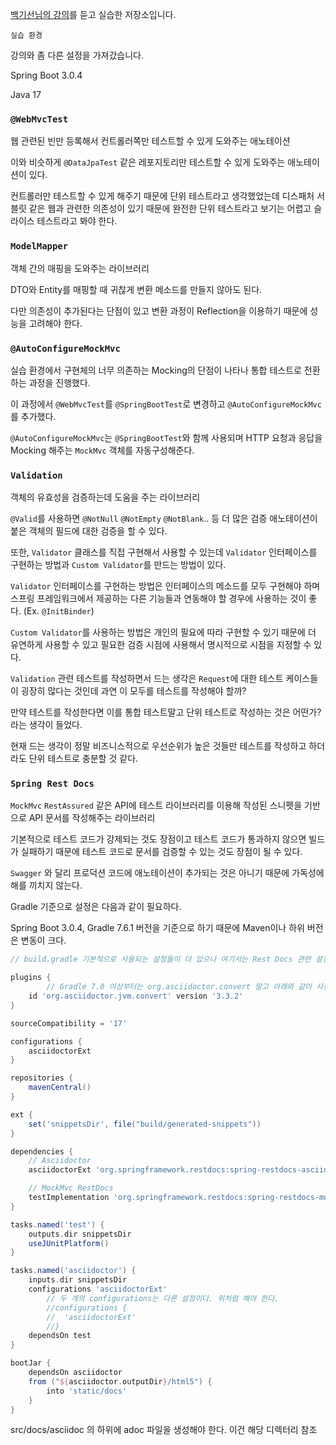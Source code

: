[백기선님의 강의](https://www.inflearn.com/course/spring_rest-api/dashboard)를 듣고 실습한 저장소입니다.

`실습 환경`

강의와 좀 다른 설정을 가져갔습니다.

Spring Boot 3.0.4

Java 17

### `@WebMvcTest`

웹 관련된 빈만 등록해서 컨트롤러쪽만 테스트할 수 있게 도와주는 애노테이션

이와 비슷하게 `@DataJpaTest` 같은 레포지토리만 테스트할 수 있게 도와주는 애노테이션이 있다.

컨트롤러만 테스트할 수 있게 해주기 때문에 단위 테스트라고 생각했었는데 디스패처 서블릿 같은 웹과 관련한 의존성이 있기 때문에 완전한 단위 테스트라고 보기는 어렵고 슬라이스 테스트라고 봐야 한다.

### `ModelMapper`

객체 간의 매핑을 도와주는 라이브러리

DTO와 Entity를 매핑할 때 귀찮게 변환 메소드를 만들지 않아도 된다.

다만 의존성이 추가된다는 단점이 있고 변환 과정이 Reflection을 이용하기 때문에 성능을 고려해야 한다.

### `@AutoConfigureMockMvc`

실습 환경에서 구현체의 너무 의존하는 Mocking의 단점이 나타나 통합 테스트로 전환하는 과정을 진행했다.

이 과정에서 `@WebMvcTest`를 `@SpringBootTest`로 변경하고 `@AutoConfigureMockMvc`를 추가했다.

`@AutoConfigureMockMvc`는 `@SpringBootTest`와 함께 사용되며 HTTP 요청과 응답을 Mocking 해주는 `MockMvc` 객체를 자동구성해준다.

### `Validation`

객체의 유효성을 검증하는데 도움을 주는 라이브러리

`@Valid`를 사용하면 `@NotNull` `@NotEmpty` `@NotBlank`.. 등 더 많은 검증 애노테이션이 붙은 객체의 필드에 대한 검증을 할 수 있다.

또한, `Validator` 클래스를 직접 구현해서 사용할 수 있는데 `Validator` 인터페이스를 구현하는 방법과 `Custom Validator`를 만드는 방법이 있다.

`Validator` 인터페이스를 구현하는 방법은 인터페이스의 메소드를 모두 구현해야 하며 스프링 프레임워크에서 제공하는 다른 기능들과 연동해야 할 경우에 사용하는 것이 좋다. (Ex. `@InitBinder`)

`Custom Validator`를 사용하는 방법은 개인의 필요에 따라 구현할 수 있기 때문에 더 유연하게 사용할 수 있고 필요한 검증 시점에 사용해서 명시적으로 시점을 지정할 수 있다.

`Validation` 관련 테스트를 작성하면서 드는 생각은 `Request`에 대한 테스트 케이스들이 굉장히 많다는 것인데 과연 이 모두를 테스트를 작성해야 할까?

만약 테스트를 작성한다면 이를 통합 테스트말고 단위 테스트로 작성하는 것은 어떤가? 라는 생각이 들었다.

현재 드는 생각이 정말 비즈니스적으로 우선순위가 높은 것들만 테스트를 작성하고 하더라도 단위 테스트로 충분할 것 같다.

### `Spring Rest Docs`

`MockMvc` `RestAssured` 같은 API에 테스트 라이브러리를 이용해 작성된 스니펫을 기반으로 API 문서를 작성해주는 라이브러리

기본적으로 테스트 코드가 강제되는 것도 장점이고 테스트 코드가 통과하지 않으면 빌드가 실패하기 때문에 테스트 코드로 문서를 검증할 수 있는 것도 장점이 될 수 있다.

`Swagger` 와 달리 프로덕션 코드에 애노테이션이 추가되는 것은 아니기 때문에 가독성에 해를 끼치지 않는다.

Gradle 기준으로 설정은 다음과 같이 필요하다.

Spring Boot 3.0.4, Gradle 7.6.1 버전을 기준으로 하기 때문에 Maven이나 하위 버전은 변동이 크다.

```groovy
// build.gradle 기본적으로 사용되는 설정들이 더 있으나 여기서는 Rest Docs 관련 설정들만 기입

plugins {
		// Gradle 7.0 이상부터는 org.asciidoctor.convert 말고 아래와 같이 사용
    id 'org.asciidoctor.jvm.convert' version '3.3.2'
}

sourceCompatibility = '17'

configurations {
    asciidoctorExt
}

repositories {
    mavenCentral()
}

ext {
    set('snippetsDir', file("build/generated-snippets"))
}

dependencies {
    // Asciidoctor
    asciidoctorExt 'org.springframework.restdocs:spring-restdocs-asciidoctor'

    // MockMvc RestDocs
    testImplementation 'org.springframework.restdocs:spring-restdocs-mockmvc'
}

tasks.named('test') {
    outputs.dir snippetsDir
    useJUnitPlatform()
}

tasks.named('asciidoctor') {
    inputs.dir snippetsDir
    configurations 'asciidoctorExt'
		// 두 개의 configurations는 다른 설정이다. 위처럼 해야 한다.
		//configurations {
		//	'asciidoctorExt'
		//}
    dependsOn test
}

bootJar {
    dependsOn asciidoctor
    from ("${asciidoctor.outputDir}/html5") {
        into 'static/docs'
    }
}
```

src/docs/asciidoc 의 하위에 adoc 파일을 생성해야 한다. 이건 해당 디렉터리 참조